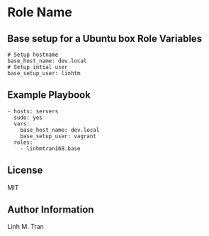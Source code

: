 Role Name
=========

Base setup for a Ubuntu box
Role Variables
--------------

```
# Setup hostname
base_host_name: dev.local
# Setup intial user
base_setup_user: linhtm
```

Example Playbook
----------------

```
- hosts: servers
  sudo: yes
  vars:
    base_host_name: dev.local
    base_setup_user: vagrant
  roles:
    - linhmtran168.base
```

License
-------

MIT

Author Information
------------------

Linh M. Tran
